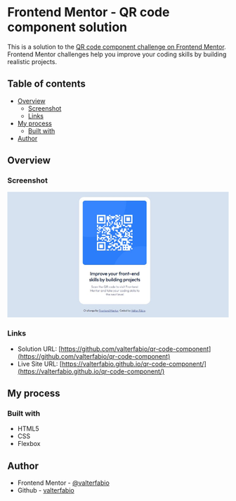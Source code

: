 # Frontend Mentor - QR code component solution

This is a solution to the [QR code component challenge on Frontend Mentor](https://www.frontendmentor.io/challenges/qr-code-component-iux_sIO_H). Frontend Mentor challenges help you improve your coding skills by building realistic projects. 

## Table of contents

- [Overview](#overview)
  - [Screenshot](#screenshot)
  - [Links](#links)
- [My process](#my-process)
  - [Built with](#built-with)
- [Author](#author)

## Overview

### Screenshot

![](./preview/screenshot.jpg)

### Links

- Solution URL: [https://github.com/valterfabio/qr-code-component](https://github.com/valterfabio/qr-code-component)
- Live Site URL: [https://valterfabio.github.io/qr-code-component/](https://valterfabio.github.io/qr-code-component/)

## My process

### Built with

- HTML5
- CSS
- Flexbox

## Author

- Frontend Mentor - [@valterfabio](https://www.frontendmentor.io/profile/valterfabio)
- Github - [valterfabio](https://github.com/valterfabio)

